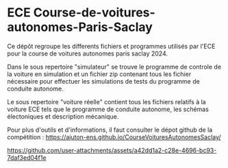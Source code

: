 # ECE Course-de-voitures-autonomes-Paris-Saclay

Ce dépôt regroupe les differents fichiers et programmes utilisés par l'ECE pour la course de voitures autonomes paris saclay 2024.

Dans le sous repertoire "simulateur" se trouve le programme de controle de la voiture en simulation et un fichier zip contenant tous les fichier nécessaire pour effectuer les simulations de tests du programme de conduite autonome.

Le sous repertoire  "voiture réelle" contient tous les fichiers relatifs à la voiture ECE tels que le programme de conduite autonome, les schémas électoniques et description mécanique. 

Pour plus d'outils et d'informations, il faut consulter le dépot github de la compétition : https://ajuton-ens.github.io/CourseVoituresAutonomesSaclay/







https://github.com/user-attachments/assets/a42dd1a2-c28e-4696-bc93-7daf3ed04f1e
